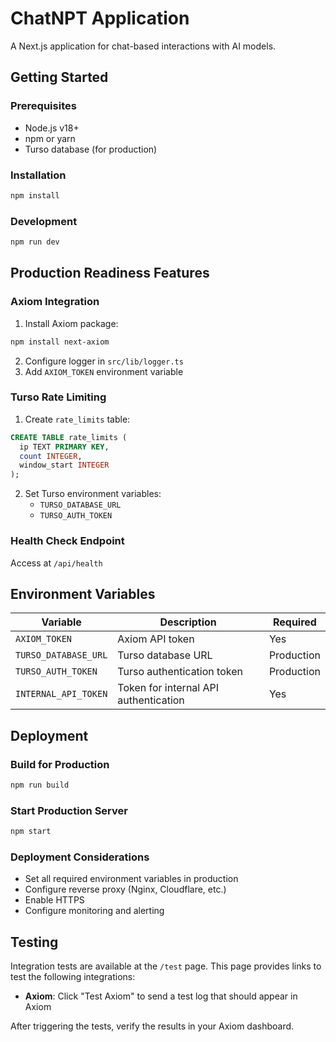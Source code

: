# ChatNPT Application

A Next.js application for chat-based interactions with AI models.

## Getting Started

### Prerequisites
- Node.js v18+
- npm or yarn
- Turso database (for production)

### Installation
```bash
npm install
```

### Development
```bash
npm run dev
```

## Production Readiness Features


### Axiom Integration
1. Install Axiom package:
```bash
npm install next-axiom
```
2. Configure logger in `src/lib/logger.ts`
3. Add `AXIOM_TOKEN` environment variable

### Turso Rate Limiting
1. Create `rate_limits` table:
```sql
CREATE TABLE rate_limits (
  ip TEXT PRIMARY KEY,
  count INTEGER,
  window_start INTEGER
);
```
2. Set Turso environment variables:
   - `TURSO_DATABASE_URL`
   - `TURSO_AUTH_TOKEN`

### Health Check Endpoint
Access at `/api/health`

## Environment Variables

| Variable | Description | Required |
|----------|-------------|----------|
| `AXIOM_TOKEN` | Axiom API token | Yes |
| `TURSO_DATABASE_URL` | Turso database URL | Production |
| `TURSO_AUTH_TOKEN` | Turso authentication token | Production |
| `INTERNAL_API_TOKEN` | Token for internal API authentication | Yes |

## Deployment

### Build for Production
```bash
npm run build
```

### Start Production Server
```bash
npm start
```

### Deployment Considerations
- Set all required environment variables in production
- Configure reverse proxy (Nginx, Cloudflare, etc.)
- Enable HTTPS
- Configure monitoring and alerting
## Testing

Integration tests are available at the `/test` page. This page provides links to test the following integrations:

- **Axiom**: Click "Test Axiom" to send a test log that should appear in Axiom

After triggering the tests, verify the results in your Axiom dashboard.